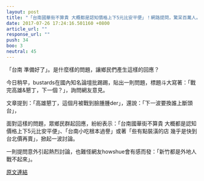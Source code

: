 ```yaml
---
layout: post
title: "「台南國華街不算貴 大概都是認知價格上下5元比安平便」！網路提問，驚呆百萬人。"
date: 2017-07-26 17:24:16.501160 +0800
article_url: ""
response_url: ""
push: 34
boo: 3
neutral: 45
---
```


「台南 準備好了」。是什麼樣的問題，讓鄉民們產生這樣的回應？

今日稍早，bustards在國內知名論壇批踢踢，貼出一則問題，標題斗大寫著：「戰完高雄&懇丁，下一個？」，詢問網友意見。

文章提到：「高雄懇丁，這個月被戰到臉腫腫der」，還說：「下一波要換誰上斷頭台」，

面對這樣的問題，眾鄉民群起回應，紛紛表示：「台南國華街不算貴 大概都是認知價格上下5元比安平便」、「台南小吃根本過譽」或著「些有點裝潢的店 幾乎是快到台北價再賣」，掀起一波討論。

一則提問意外引起熱烈討論，也難怪網友howshue會有感而發：「新竹都是外地人 戰不起來」。

<a href = "https://www.ptt.cc/bbs/Gossiping/M.1501049510.A.665.html">原文連結</a>

